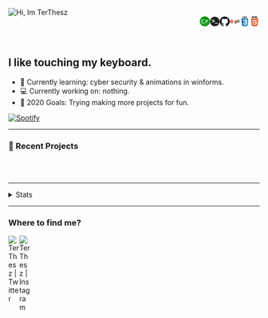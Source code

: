 [<img align="left" alt="Hi, Im TerThesz" width="400px" src="https://imgur.com/cMndmtT.png" />][hello] 
<br/>
<img align="right" alt="HTML5" width="20px" src="https://raw.githubusercontent.com/github/explore/80688e429a7d4ef2fca1e82350fe8e3517d3494d/topics/html/html.png" />
<img align="right" alt="CSS3" width="20px" src="https://raw.githubusercontent.com/github/explore/80688e429a7d4ef2fca1e82350fe8e3517d3494d/topics/css/css.png" />
<img align="right" alt="Git" width="20px" src="https://raw.githubusercontent.com/github/explore/80688e429a7d4ef2fca1e82350fe8e3517d3494d/topics/git/git.png" />
<img align="right" alt="GitHub" width="20px" src="https://raw.githubusercontent.com/github/explore/78df643247d429f6cc873026c0622819ad797942/topics/github/github.png" />
<img align="right" alt="HTML5" width="20px" src="https://raw.githubusercontent.com/github/explore/80688e429a7d4ef2fca1e82350fe8e3517d3494d/topics/terminal/terminal.png" />
<img align="right" alt="HTML5" width="20px" src="https://raw.githubusercontent.com/github/explore/80688e429a7d4ef2fca1e82350fe8e3517d3494d/topics/csharp/csharp.png" />
<br/>
<br/>
<br/>
## I like touching my keyboard.
- 📖 Currently learning: cyber security & animations in winforms.
- 💻 Currently working on: nothing.
- 🎉 2020 Goals: Trying making more projects for fun.

[![Spotify](https://vibinto.terthesz.vercel.app/api/spotify)](https://open.spotify.com/user/q2yqua4age3g16rnwf4wwcujy)

---

### 📁 Recent Projects

<br />
<br />

---

<details>
  <summary>Stats</summary>
  <img align="left" alt="TerThesz's Github Stats" src="https://readme-stats-lilac.vercel.app/api?username=TerThesz&show_icons=true&hide_border=true" />
</details>
  
[twitter]: https://twitter.com/terthesz
[instagram]: https://instagram.com/TerThesz
[hello]: https://github.com/TerThesz

---
### Where to find me?

[<img align="left" alt="TerThesz | Twitter" width="22px" src="https://cdn.jsdelivr.net/npm/simple-icons@v3/icons/twitter.svg" />][twitter]
[<img align="left" alt="TerThesz | Instagram" width="22px" src="https://cdn.jsdelivr.net/npm/simple-icons@v3/icons/instagram.svg" />][instagram]

<br />
